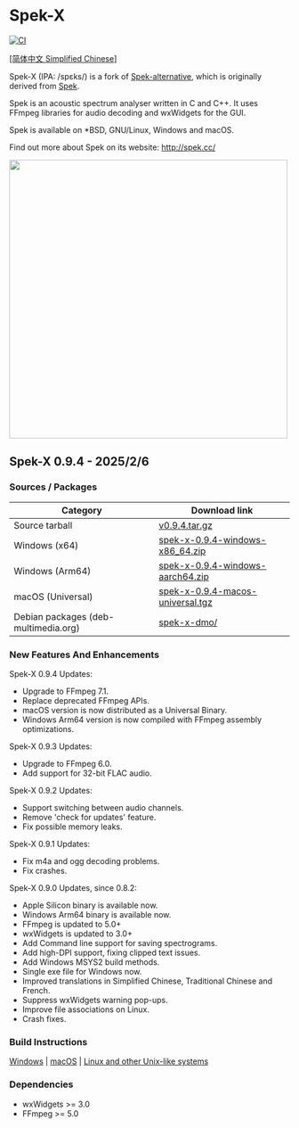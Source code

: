 # Spek-X

[![CI](https://github.com/MikeWang000000/spek-X/actions/workflows/ci.yml/badge.svg?branch=main&event=push)](https://github.com/MikeWang000000/spek-X/actions/workflows/ci.yml)

[[简体中文 Simplified Chinese]](./README-zh_CN.md)

Spek-X (IPA: /spɛks/) is a fork of [Spek-alternative](https://github.com/withmorten/spek-alternative), which is originally derived from [Spek](https://github.com/alexkay/spek).

Spek is an acoustic spectrum analyser written in C and C++. It uses FFmpeg
libraries for audio decoding and wxWidgets for the GUI.

Spek is available on *BSD, GNU/Linux, Windows and macOS.

Find out more about Spek on its website: <http://spek.cc/>

<img src="./data/spek-screenshot.png" height="500">

## Spek-X 0.9.4 - 2025/2/6

### Sources / Packages

Category                             | Download link
-------------------------------------|----------------
Source tarball                       | [v0.9.4.tar.gz](https://github.com/MikeWang000000/spek-X/archive/v0.9.4.tar.gz)
Windows (x64)                        | [spek-x-0.9.4-windows-x86_64.zip](https://github.com/MikeWang000000/spek-X/releases/download/v0.9.4/spek-x-0.9.4-windows-x86_64.zip)
Windows (Arm64)                      | [spek-x-0.9.4-windows-aarch64.zip](https://github.com/MikeWang000000/spek-X/releases/download/v0.9.4/spek-x-0.9.4-windows-aarch64.zip)
macOS (Universal)                    | [spek-x-0.9.4-macos-universal.tgz](https://github.com/MikeWang000000/spek-X/releases/download/v0.9.4/spek-x-0.9.4-macos-universal.tgz)
Debian packages (deb-multimedia.org) | [spek-x-dmo/](https://deb-multimedia.org/pool/main/s/spek-x-dmo/)

### New Features And Enhancements

Spek-X 0.9.4 Updates:
 * Upgrade to FFmpeg 7.1.
 * Replace deprecated FFmpeg APIs.
 * macOS version is now distributed as a Universal Binary.
 * Windows Arm64 version is now compiled with FFmpeg assembly optimizations.

Spek-X 0.9.3 Updates:
 * Upgrade to FFmpeg 6.0.
 * Add support for 32-bit FLAC audio.

Spek-X 0.9.2 Updates:
 * Support switching between audio channels.
 * Remove 'check for updates' feature.
 * Fix possible memory leaks.

Spek-X 0.9.1 Updates:
 * Fix m4a and ogg decoding problems.
 * Fix crashes.

Spek-X 0.9.0 Updates, since 0.8.2:
 * Apple Silicon binary is available now.
 * Windows Arm64 binary is available now.
 * FFmpeg is updated to 5.0+
 * wxWidgets is updated to 3.0+
 * Add Command line support for saving spectrograms.
 * Add high-DPI support, fixing clipped text issues. 
 * Add Windows MSYS2 build methods.
 * Single exe file for Windows now.
 * Improved translations in Simplified Chinese, Traditional Chinese and French.
 * Suppress wxWidgets warning pop-ups.
 * Improve file associations on Linux.
 * Crash fixes.

### Build Instructions

[Windows](./dist/win/README.md) | [macOS](./dist/osx/README.md) | [Linux and other Unix-like systems](./INSTALL.md#building-from-the-git-repository)

### Dependencies

 * wxWidgets >= 3.0
 * FFmpeg >= 5.0
